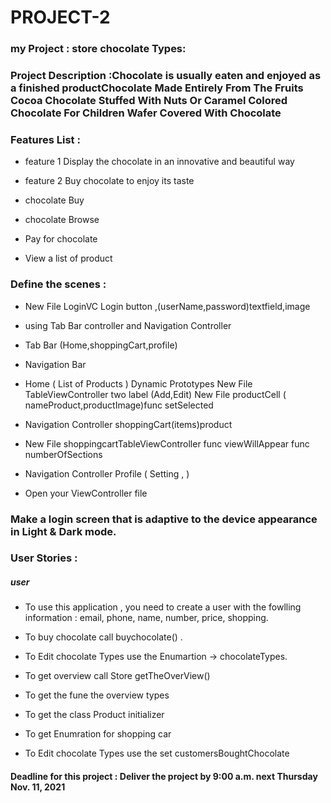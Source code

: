 # PROJECT-2




### my Project : store chocolate Types:


### Project Description :Chocolate is usually eaten and enjoyed as a finished productChocolate Made Entirely From The Fruits Cocoa Chocolate Stuffed With Nuts Or Caramel Colored Chocolate For Children Wafer Covered With Chocolate 




### Features List :

- feature 1  Display the chocolate in an innovative and beautiful way
- feature 2  Buy chocolate to enjoy its taste



- chocolate  Buy
- chocolate Browse
- Pay for chocolate
- View a list of product



### Define the scenes :
 - New File    LoginVC 
Login button ,(userName,password)textfield,image

- using Tab Bar controller and  Navigation Controller
- Tab Bar  (Home,shoppingCart,profile)
- Navigation Bar

- Home ( List of Products ) Dynamic Prototypes
New File  TableViewController   two label (Add,Edit)
New File  productCell ( nameProduct,productImage)func setSelected

-  Navigation Controller  shoppingCart(items)product

- New File shoppingcartTableViewController
    func viewWillAppear
    func numberOfSections
 
-  Navigation Controller Profile ( Setting , )
- Open your ViewController file



### Make a login screen that is adaptive to the device appearance in Light & Dark mode. 

 


### User Stories :
   
##### user
- To use this application , you need to create a user with the fowlling information : email, phone, name, number, price, shopping.
- To buy chocolate call buychocolate() . 

- To Edit chocolate Types use the Enumartion -> chocolateTypes.
- To get overview call Store  getTheOverView()
- To get the fune the overview types
- To get the class Product  initializer
- To get Enumration for shopping car 
- To Edit chocolate Types use the set  customersBoughtChocolate




#### Deadline for this project :  Deliver the project by 9:00 a.m. next Thursday Nov. 11, 2021 
